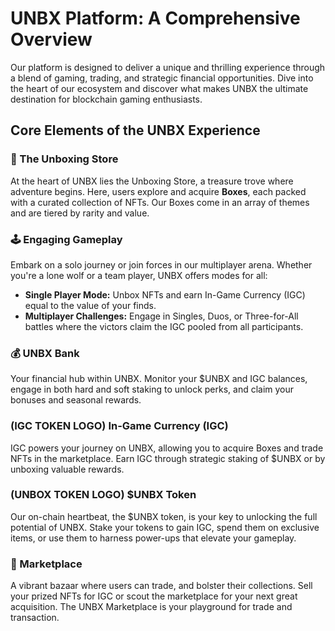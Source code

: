# **UNBX Platform: A Comprehensive Overview**

Our platform is designed to deliver a unique and thrilling experience through a blend of gaming, trading, and strategic financial opportunities. Dive into the heart of our ecosystem and discover what makes UNBX the ultimate destination for blockchain gaming enthusiasts.

## **Core Elements of the UNBX Experience**

### **🎁 The Unboxing Store**
At the heart of UNBX lies the Unboxing Store, a treasure trove where adventure begins. Here, users explore and acquire **Boxes**, each packed with a curated collection of NFTs. Our Boxes come in an array of themes and are tiered by rarity and value.

### **🕹️ Engaging Gameplay**
Embark on a solo journey or join forces in our multiplayer arena. Whether you're a lone wolf or a team player, UNBX offers modes for all:
- **Single Player Mode:** Unbox NFTs and earn In-Game Currency (IGC) equal to the value of your finds.
- **Multiplayer Challenges:** Engage in Singles, Duos, or Three-for-All battles where the victors claim the IGC pooled from all participants.

### **💰 UNBX Bank**
Your financial hub within UNBX. Monitor your $UNBX and IGC balances, engage in both hard and soft staking to unlock perks, and claim your bonuses and seasonal rewards.

### **(IGC TOKEN LOGO) In-Game Currency (IGC)**
IGC powers your journey on UNBX, allowing you to acquire Boxes and trade NFTs in the marketplace. Earn IGC through strategic staking of $UNBX or by unboxing valuable rewards.

### **(UNBOX TOKEN LOGO) $UNBX Token**
Our on-chain heartbeat, the $UNBX token, is your key to unlocking the full potential of UNBX. Stake your tokens to gain IGC, spend them on exclusive items, or use them to harness power-ups that elevate your gameplay.

### **🛒 Marketplace**
A vibrant bazaar where users can trade, and bolster their collections. Sell your prized NFTs for IGC or scout the marketplace for your next great acquisition. The UNBX Marketplace is your playground for trade and transaction.
